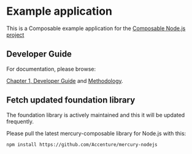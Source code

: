 # Example application

This is a Composable example application for the [Composable Node.js project](https://github.com/Accenture/mercury-nodejs)

## Developer Guide

For documentation, please browse:

[Chapter 1, Developer Guide](https://accenture.github.io/mercury-nodejs/guides/CHAPTER-1/)
and [Methodology](https://accenture.github.io/mercury-nodejs/guides/METHODOLOGY/).

## Fetch updated foundation library

The foundation library is actively maintained and this it will be updated frequently.

Please pull the latest mercury-composable library for Node.js with this:

```shell
npm install https://github.com/Accenture/mercury-nodejs
```
